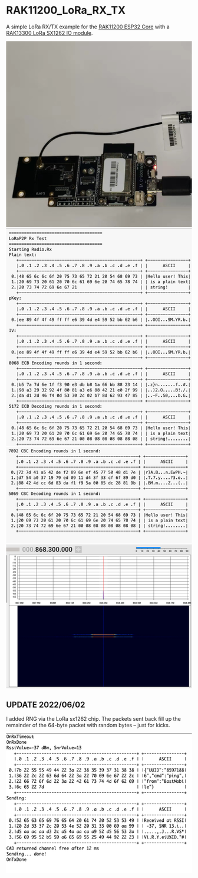 # RAK11200_LoRa_RX_TX

A simple LoRa RX/TX example for the [RAK11200 ESP32 Core](https://store.rakwireless.com/products/wiscore-esp32-module-rak11200) with a [RAK13300 LoRa SX1262 IO module](https://store.rakwireless.com/products/rak13300-wisblock-lpwan).

![Board](Board.jpg)
![Screenshot](Screenshot1.png)
![Screenshot](Screenshot2.png)
![SDRPP](SDRPP.jpg)

## UPDATE 2022/06/02

I added RNG via the LoRa sx1262 chip. The packets sent back fill up the remainder of the 64-byte packet with random bytes – just for kicks.

![Random](Random.png)
